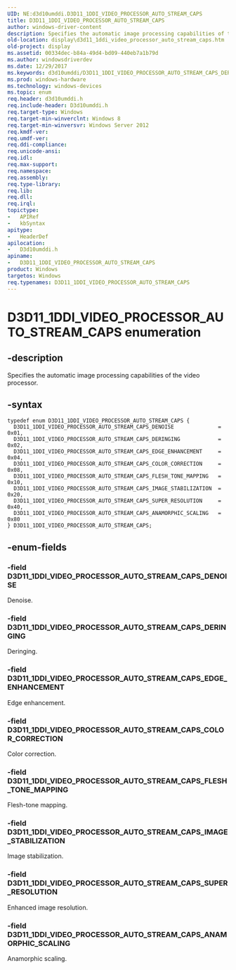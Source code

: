 ```yaml
---
UID: NE:d3d10umddi.D3D11_1DDI_VIDEO_PROCESSOR_AUTO_STREAM_CAPS
title: D3D11_1DDI_VIDEO_PROCESSOR_AUTO_STREAM_CAPS
author: windows-driver-content
description: Specifies the automatic image processing capabilities of the video processor.
old-location: display\d3d11_1ddi_video_processor_auto_stream_caps.htm
old-project: display
ms.assetid: 00334dec-b84a-49d4-bd09-440eb7a1b79d
ms.author: windowsdriverdev
ms.date: 12/29/2017
ms.keywords: d3d10umddi/D3D11_1DDI_VIDEO_PROCESSOR_AUTO_STREAM_CAPS_DERINGING, d3d10umddi/D3D11_1DDI_VIDEO_PROCESSOR_AUTO_STREAM_CAPS_COLOR_CORRECTION, D3D11_1DDI_VIDEO_PROCESSOR_AUTO_STREAM_CAPS_COLOR_CORRECTION, D3D11_1DDI_VIDEO_PROCESSOR_AUTO_STREAM_CAPS_FLESH_TONE_MAPPING, display.d3d11_1ddi_video_processor_auto_stream_caps, d3d10umddi/D3D11_1DDI_VIDEO_PROCESSOR_AUTO_STREAM_CAPS_ANAMORPHIC_SCALING, d3d10umddi/D3D11_1DDI_VIDEO_PROCESSOR_AUTO_STREAM_CAPS_SUPER_RESOLUTION, D3D11_1DDI_VIDEO_PROCESSOR_AUTO_STREAM_CAPS_DENOISE, d3d10umddi/D3D11_1DDI_VIDEO_PROCESSOR_AUTO_STREAM_CAPS, D3D11_1DDI_VIDEO_PROCESSOR_AUTO_STREAM_CAPS enumeration [Display Devices], D3D11_1DDI_VIDEO_PROCESSOR_AUTO_STREAM_CAPS_ANAMORPHIC_SCALING, D3D11_1DDI_VIDEO_PROCESSOR_AUTO_STREAM_CAPS_DERINGING, d3d10umddi/D3D11_1DDI_VIDEO_PROCESSOR_AUTO_STREAM_CAPS_EDGE_ENHANCEMENT, d3d10umddi/D3D11_1DDI_VIDEO_PROCESSOR_AUTO_STREAM_CAPS_DENOISE, D3D11_1DDI_VIDEO_PROCESSOR_AUTO_STREAM_CAPS_SUPER_RESOLUTION, D3D11_1DDI_VIDEO_PROCESSOR_AUTO_STREAM_CAPS_EDGE_ENHANCEMENT, D3D11_1DDI_VIDEO_PROCESSOR_AUTO_STREAM_CAPS_IMAGE_STABILIZATION, d3d10umddi/D3D11_1DDI_VIDEO_PROCESSOR_AUTO_STREAM_CAPS_FLESH_TONE_MAPPING, d3d10umddi/D3D11_1DDI_VIDEO_PROCESSOR_AUTO_STREAM_CAPS_IMAGE_STABILIZATION, D3D11_1DDI_VIDEO_PROCESSOR_AUTO_STREAM_CAPS
ms.prod: windows-hardware
ms.technology: windows-devices
ms.topic: enum
req.header: d3d10umddi.h
req.include-header: D3d10umddi.h
req.target-type: Windows
req.target-min-winverclnt: Windows 8
req.target-min-winversvr: Windows Server 2012
req.kmdf-ver: 
req.umdf-ver: 
req.ddi-compliance: 
req.unicode-ansi: 
req.idl: 
req.max-support: 
req.namespace: 
req.assembly: 
req.type-library: 
req.lib: 
req.dll: 
req.irql: 
topictype:
-	APIRef
-	kbSyntax
apitype:
-	HeaderDef
apilocation:
-	D3d10umddi.h
apiname:
-	D3D11_1DDI_VIDEO_PROCESSOR_AUTO_STREAM_CAPS
product: Windows
targetos: Windows
req.typenames: D3D11_1DDI_VIDEO_PROCESSOR_AUTO_STREAM_CAPS
---
```


# D3D11_1DDI_VIDEO_PROCESSOR_AUTO_STREAM_CAPS enumeration


## -description


Specifies the automatic image processing capabilities of the video processor.


## -syntax


````
typedef enum D3D11_1DDI_VIDEO_PROCESSOR_AUTO_STREAM_CAPS { 
  D3D11_1DDI_VIDEO_PROCESSOR_AUTO_STREAM_CAPS_DENOISE              = 0x01,
  D3D11_1DDI_VIDEO_PROCESSOR_AUTO_STREAM_CAPS_DERINGING            = 0x02,
  D3D11_1DDI_VIDEO_PROCESSOR_AUTO_STREAM_CAPS_EDGE_ENHANCEMENT     = 0x04,
  D3D11_1DDI_VIDEO_PROCESSOR_AUTO_STREAM_CAPS_COLOR_CORRECTION     = 0x08,
  D3D11_1DDI_VIDEO_PROCESSOR_AUTO_STREAM_CAPS_FLESH_TONE_MAPPING   = 0x10,
  D3D11_1DDI_VIDEO_PROCESSOR_AUTO_STREAM_CAPS_IMAGE_STABILIZATION  = 0x20,
  D3D11_1DDI_VIDEO_PROCESSOR_AUTO_STREAM_CAPS_SUPER_RESOLUTION     = 0x40,
  D3D11_1DDI_VIDEO_PROCESSOR_AUTO_STREAM_CAPS_ANAMORPHIC_SCALING   = 0x80
} D3D11_1DDI_VIDEO_PROCESSOR_AUTO_STREAM_CAPS;
````


## -enum-fields




### -field D3D11_1DDI_VIDEO_PROCESSOR_AUTO_STREAM_CAPS_DENOISE

Denoise.


### -field D3D11_1DDI_VIDEO_PROCESSOR_AUTO_STREAM_CAPS_DERINGING

Deringing.


### -field D3D11_1DDI_VIDEO_PROCESSOR_AUTO_STREAM_CAPS_EDGE_ENHANCEMENT

Edge enhancement.


### -field D3D11_1DDI_VIDEO_PROCESSOR_AUTO_STREAM_CAPS_COLOR_CORRECTION

Color correction.


### -field D3D11_1DDI_VIDEO_PROCESSOR_AUTO_STREAM_CAPS_FLESH_TONE_MAPPING

Flesh-tone mapping.


### -field D3D11_1DDI_VIDEO_PROCESSOR_AUTO_STREAM_CAPS_IMAGE_STABILIZATION

Image stabilization.


### -field D3D11_1DDI_VIDEO_PROCESSOR_AUTO_STREAM_CAPS_SUPER_RESOLUTION

Enhanced image resolution.


### -field D3D11_1DDI_VIDEO_PROCESSOR_AUTO_STREAM_CAPS_ANAMORPHIC_SCALING

Anamorphic scaling.

